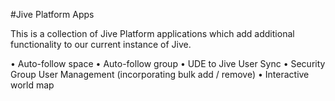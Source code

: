 #Jive Platform Apps

This is a collection of Jive Platform applications which add additional functionality to our current instance of Jive.

•	Auto-follow space
•	Auto-follow group
•	UDE to Jive User Sync
•	Security Group User Management (incorporating bulk add / remove)
•	Interactive world map
